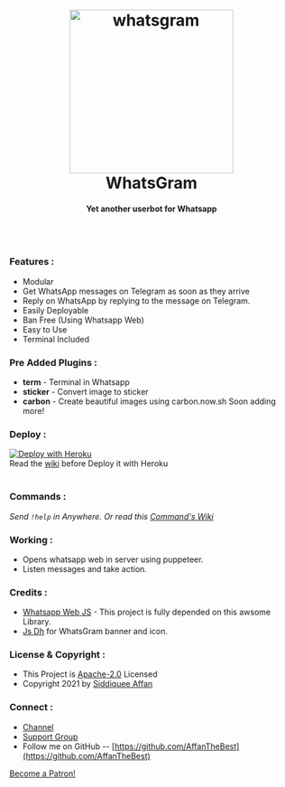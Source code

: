<h1 align="center">
  <a href="https://github.com/WhatsGram/WhatsGram"><img src="https://telegra.ph/file/6196eea17a9913bcf458f.png" alt="whatsgram" width="290"></a>
  <br>
<b>WhatsGram</b>
</h1>
<h4 align="center">Yet another userbot for Whatsapp</h4>
<br>

<br>

### Features :

- Modular
- Get WhatsApp messages on Telegram as soon as they arrive
- Reply on WhatsApp by replying to the message on Telegram.
- Easily Deployable
- Ban Free (Using Whatsapp Web)
- Easy to Use
- Terminal Included

### Pre Added Plugins :

- **term** - Terminal in Whatsapp  
- **sticker** - Convert image to sticker
- **carbon** - Create beautiful images using carbon.now.sh
Soon adding more!

### Deploy :

[![Deploy with Heroku](https://www.herokucdn.com/deploy/button.svg "Deploy with Heroku")](https://heroku.com/deploy?template=https://github.com/WhatsGram/WhatsGram "Deploy with Heroku")<br>
Read the [wiki](https://github.com/WhatsGram/WhatsGram/wiki/Deploy-with-Heroku) before Deploy it with Heroku<br><br>

### Commands :

_Send <code>!help</code> in Anywhere. Or read this [Command's Wiki](https://github.com/WhatsGram/WhatsGram/wiki/Commands "Command's Wiki")_

### Working :

- Opens whatsapp web in server using puppeteer.
- Listen messages and take action.

### Credits :

- [Whatsapp Web JS](https://github.com/pedroslopez/whatsapp-web.js/ "Whatsapp Web JS") - This project is fully depended on this awsome Library.
- [Js Dh](https://t.me/GcamMasterRace) for WhatsGram banner and icon.


### License & Copyright :

- This Project is [Apache-2.0](https://github.com/WhatsGram/WhatsGram/blob/main/LICENSE) Licensed
- Copyright 2021 by [Siddiquee Affan](https://github.com/AffanTheBest)

### Connect :

- [Channel](https://telegram.dog/asprojects)
- [Support Group](https://telegram.dog/assupportchat)
- Follow me on GitHub -- [https://github.com/AffanTheBest](https://github.com/AffanTheBest)  

  
<a href="https://www.patreon.com/bePatron?u=58083759" data-patreon-widget-type="become-patron-button">Become a Patron!</a><script async src="https://c6.patreon.com/becomePatronButton.bundle.js"></script>

